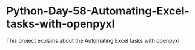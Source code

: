# Python-Day-58-Automating-Excel-tasks-with-openpyxl
This project explains about the Automating Excel tasks with openpyxl
